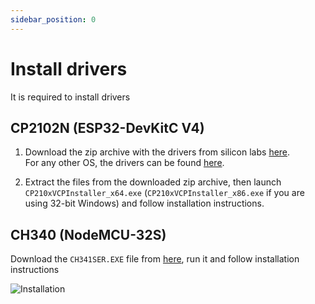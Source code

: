 ```yaml
---
sidebar_position: 0
---
```


# Install drivers

It is required to install drivers

## CP2102N (ESP32-DevKitC V4)

1. Download the zip archive with the drivers from silicon labs [here](https://www.silabs.com/documents/public/software/CP210x_Windows_Drivers.zip).  
   For any other OS, the drivers can be found [here](https://www.silabs.com/developers/usb-to-uart-bridge-vcp-drivers).

2. Extract the files from the downloaded zip archive, then launch `CP210xVCPInstaller_x64.exe` (`CP210xVCPInstaller_x86.exe` if you are using 32-bit Windows) and follow installation instructions.

## CH340 (NodeMCU-32S)

Download the `CH341SER.EXE` file from [here](https://cdn.sparkfun.com/assets/learn_tutorials/8/4/4/CH341SER.EXE), run it and follow installation instructions

![Installation](https://i.imgur.com/9Ztro0h.gif)